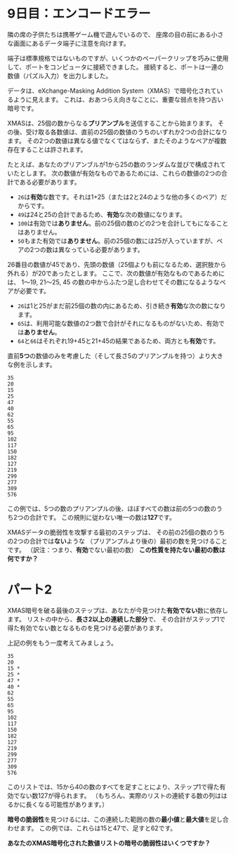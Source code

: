 # 9日目：エンコードエラー #

隣の席の子供たちは携帯ゲーム機で遊んでいるので、
座席の目の前にある小さな画面にあるデータ端子に注意を向けます。

端子は​​標準規格ではないものですが、いくつかのペーパークリップを巧みに使用して、ポートをコンピュータに接続できました。
接続すると、ポートは一連の数値（パズル入力）を出力しました。

データは、eXchange-Masking Addition System（XMAS）で暗号化されているように見えます。
これは、おあつらえ向きなことに、重要な弱点を持つ古い暗号です。

XMASは、25個の数からなる**プリアンブル**を送信することから始まります。
その後、受け取る各数値は、直前の25個の数値のうちのいずれか2つの合計になります。
その2つの数値は異なる値でなくてはならず、またそのようなペアが複数存在することは許されます。

たとえば、あなたのプリアンブルが1から25の数のランダムな並びで構成されていたとします。
次の数値が有効なものであるためには、これらの数値の2つの合計である必要があります。

- `26`は**有効**な数です。それは1+25（または2と24のような他の多くのペア）だからです。
- `49`は24と25の合計であるため、**有効**な次の数値になります。
- `100`は有効では**ありません**。前の25個の数のどの2つを合計してもになることはありません。
- `50`もまた有効では**ありません**。前の25個の数には25が入っていますが、ペアの2つの数は異なっている必要があります。

26番目の数値が45であり、先頭の数値（25個よりも前になるため、選択肢から外れる）が20であったとします。
ここで、次の数値が有効なものであるためには、
1～19, 21～25, 45 の数の中からふたつ足し合わせてその数になるようなペアが必要です。

- `26`は1と25がまだ前25個の数の内にあるため、引き続き**有効**な次の数になります。
- `65`は、利用可能な数値の2つ数で合計がそれになるものがないため、有効では**ありません**。
- `64`と`66`はそれぞれ19+45と21+45の結果であるため、両方とも**有効**です。

直前**5つ**の数値のみを考慮した（そして長さ5のプリアンプルを持つ）より大きな例を示します。

~~~
35
20
15
25
47
40
62
55
65
95
102
117
150
182
127
219
299
277
309
576
~~~

この例では、5つの数のプリアンプルの後、ほぼすべての数は前の5つの数のうち2つの合計です。
この規則に従わない唯一の数は**127**です。

XMASデータの脆弱性を攻撃する最初のステップは、
その前の25個の数のうちの2つの合計では**ない**ような
（プリアンプルより後の）最初の数を見つけることです。
（訳注：つまり、**有効**でない最初の数）
**この性質を持たない最初の数は何ですか？**

# パート2 #

XMAS暗号を破る最後のステップは、あなたが今見つけた**有効でない**数に依存します。
リストの中から、**長さ2以上の連続した部分**で、
その合計がステップ1で得た有効でない数となるものを見つける必要があります。

上記の例をもう一度考えてみましょう。

~~~
35
20
15 *
25 *
47 *
40 *
62
55
65
95
102
117
150
182
127
219
299
277
309
576
~~~

このリストでは、15から40の数のすべてを足すことにより、ステップ1で得た有効でない数127が得られます。
（もちろん、実際のリストの連続する数の列ははるかに長くなる可能性があります。）

**暗号の脆弱性**を見つけるには、この連続した範囲の数の**最小値**と**最大値**を足し合わせます。
この例では、これらは15と47で、足すと62です。

**あなたのXMAS暗号化された数値リストの暗号の脆弱性はいくつですか？**
